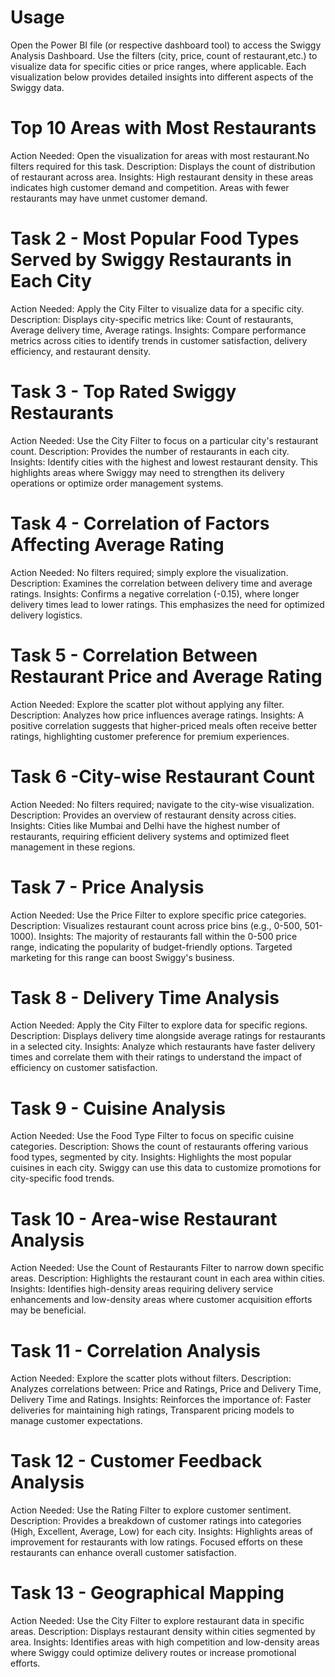 # Usage
Open the Power BI file (or respective dashboard tool) to access the Swiggy Analysis Dashboard.
Use the filters (city, price, count of restaurant,etc.) to visualize data for specific cities or price ranges, where applicable.
Each visualization below provides detailed insights into different aspects of the Swiggy data.

# Top 10 Areas with Most Restaurants
Action Needed: Open the visualization for areas with most restaurant.No filters required for this task.
Description: Displays the count of distribution of restaurant across area.
Insights: High restaurant density in these areas indicates high customer demand and competition. Areas with fewer restaurants may have unmet customer demand.

# Task 2 - Most Popular Food Types Served by Swiggy Restaurants in Each City
Action Needed: Apply the City Filter to visualize data for a specific city.
Description: Displays city-specific metrics like: Count of restaurants, Average delivery time, Average ratings.
Insights: Compare performance metrics across cities to identify trends in customer satisfaction, delivery efficiency, and restaurant density.

# Task 3 - Top Rated Swiggy Restaurants
Action Needed: Use the City Filter to focus on a particular city's restaurant count.
Description: Provides the number of restaurants in each city.
Insights: Identify cities with the highest and lowest restaurant density. This highlights areas where Swiggy may need to strengthen its delivery operations or optimize order management systems.

# Task 4 - Correlation of Factors Affecting Average Rating
Action Needed: No filters required; simply explore the visualization.
Description: Examines the correlation between delivery time and average ratings.
Insights: Confirms a negative correlation (-0.15), where longer delivery times lead to lower ratings. This emphasizes the need for optimized delivery logistics.

# Task 5 - Correlation Between Restaurant Price and Average Rating
Action Needed: Explore the scatter plot without applying any filter.
Description: Analyzes how price influences average ratings.
Insights: A positive correlation suggests that higher-priced meals often receive better ratings, highlighting customer preference for premium experiences.

# Task 6 -City-wise Restaurant Count
Action Needed: No filters required; navigate to the city-wise visualization.
Description: Provides an overview of restaurant density across cities.
Insights: Cities like Mumbai and Delhi have the highest number of restaurants, requiring efficient delivery systems and optimized fleet management in these regions.

# Task 7 -  Price Analysis
Action Needed: Use the Price Filter to explore specific price categories.
Description: Visualizes restaurant count across price bins (e.g., 0-500, 501-1000).
Insights: The majority of restaurants fall within the 0-500 price range, indicating the popularity of budget-friendly options. Targeted marketing for this range can boost Swiggy's business.

# Task 8 -  Delivery Time Analysis
Action Needed: Apply the City Filter to explore data for specific regions.
Description: Displays delivery time alongside average ratings for restaurants in a selected city.
Insights: Analyze which restaurants have faster delivery times and correlate them with their ratings to understand the impact of efficiency on customer satisfaction.

# Task 9 - Cuisine Analysis
Action Needed: Use the Food Type Filter to focus on specific cuisine categories.
Description: Shows the count of restaurants offering various food types, segmented by city.
Insights: Highlights the most popular cuisines in each city. Swiggy can use this data to customize promotions for city-specific food trends.

# Task 10 - Area-wise Restaurant Analysis
Action Needed: Use the Count of Restaurants Filter to narrow down specific areas.
Description: Highlights the restaurant count in each area within cities.
Insights: Identifies high-density areas requiring delivery service enhancements and low-density areas where customer acquisition efforts may be beneficial.

# Task 11 - Correlation Analysis
Action Needed: Explore the scatter plots without filters.
Description: Analyzes correlations between: Price and Ratings, Price and Delivery Time, Delivery Time and Ratings.
Insights: Reinforces the importance of: Faster deliveries for maintaining high ratings, Transparent pricing models to manage customer expectations.

# Task 12 - Customer Feedback Analysis
Action Needed: Use the Rating Filter to explore customer sentiment.
Description: Provides a breakdown of customer ratings into categories (High, Excellent, Average, Low) for each city.
Insights: Highlights areas of improvement for restaurants with low ratings. Focused efforts on these restaurants can enhance overall customer satisfaction.

# Task 13 - Geographical Mapping
Action Needed: Use the City Filter to explore restaurant data in specific areas.
Description: Displays restaurant density within cities segmented by area.
Insights: Identifies areas with high competition and low-density areas where Swiggy could optimize delivery routes or increase promotional efforts.
